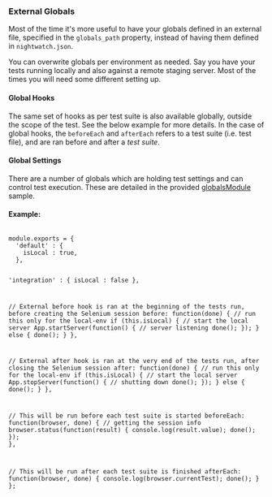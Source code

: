 ### External Globals

Most of the time it's more useful to have your globals defined in an external file, specified in the `globals_path` property, instead of having them defined in `nightwatch.json`.

You can overwrite globals per environment as needed. Say you have your tests running locally and also against a remote staging server. Most of the times you will need some different setting up.

#### Global Hooks
The same set of hooks as per test suite is also available globally, outside the scope of the test. See the below example for more details.
In the case of global hooks, the `beforeEach` and `afterEach` refers to a test suite (i.e. test file), and are ran before and after a _test suite_.

#### Global Settings
There are a number of globals which are holding test settings and can control test execution. These are detailed in the provided [globalsModule](https://github.com/nightwatchjs/nightwatch/blob/master/examples/globalsModule.js) sample.

#### Example:
<div class="sample-test">
<pre><code class="language-javascript">
module.exports = {
  'default' : {
    isLocal : true,
  },

  'integration' : {
    isLocal : false
  },

  // External before hook is ran at the beginning of the tests run, before creating the Selenium session
  before: function(done) {
    // run this only for the local-env
    if (this.isLocal) {
      // start the local server
      App.startServer(function() {
        // server listening
        done();
      });
    } else {
      done();
    }
  },

  // External after hook is ran at the very end of the tests run, after closing the Selenium session
  after: function(done) {
    // run this only for the local-env
    if (this.isLocal) {
      // start the local server
      App.stopServer(function() {
        // shutting down
        done();
      });
    } else {
      done();
    }
  },

  // This will be run before each test suite is started
  beforeEach: function(browser, done) {
    // getting the session info
    browser.status(function(result) {
      console.log(result.value);
      done();
    });
  },

  // This will be run after each test suite is finished
  afterEach: function(browser, done) {
    console.log(browser.currentTest);
    done();
  }
};</code></pre>
</div>
